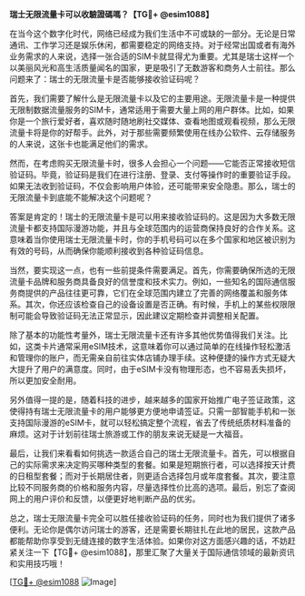**瑞士无限流量卡可以收驗證碼嗎？【TG💪+ @esim1088】**

在当今这个数字化时代，网络已经成为我们生活中不可或缺的一部分。无论是日常通讯、工作学习还是娱乐休闲，都需要稳定的网络支持。对于经常出国或者有海外业务需求的人来说，选择一张合适的SIM卡就显得尤为重要。尤其是瑞士这样一个以美丽风光和高生活质量闻名的国家，更是吸引了无数游客和商务人士前往。那么问题来了：瑞士的无限流量卡是否能够接收验证码呢？

首先，我们需要了解什么是无限流量卡以及它的主要用途。无限流量卡是一种提供无限制数据流量服务的SIM卡，通常适用于需要大量上网的用户群体。比如，如果你是一个旅行爱好者，喜欢随时随地刷社交媒体、查看地图或观看视频，那么无限流量卡将是你的好帮手。此外，对于那些需要频繁使用在线办公软件、云存储服务的人来说，这张卡也能满足他们的需求。

然而，在考虑购买无限流量卡时，很多人会担心一个问题——它能否正常接收短信验证码。毕竟，验证码是我们在进行注册、登录、支付等操作时的重要验证手段。如果无法收到验证码，不仅会影响用户体验，还可能带来安全隐患。那么，瑞士的无限流量卡到底能不能解决这个问题呢？

答案是肯定的！瑞士的无限流量卡是可以用来接收验证码的。这是因为大多数无限流量卡都支持国际漫游功能，并且与全球范围内的运营商保持良好的合作关系。这意味着当你使用瑞士无限流量卡时，你的手机号码可以在多个国家和地区被识别为有效的号码，从而确保你能顺利接收到各种验证码信息。

当然，要实现这一点，也有一些前提条件需要满足。首先，你需要确保所选的无限流量卡品牌和服务商具备良好的信誉度和技术实力。例如，一些知名的国际通信服务商提供的产品往往更可靠，它们在全球范围内建立了完善的网络覆盖和服务体系。其次，你还应该检查自己的设备设置是否正确。有时候，手机上的某些权限限制可能会导致验证码无法正常显示，因此建议定期检查并调整相关配置。

除了基本的功能性考量外，瑞士无限流量卡还有许多其他优势值得我们关注。比如，这类卡片通常采用eSIM技术，这意味着你可以通过简单的在线操作轻松激活和管理你的账户，而无需亲自前往实体店铺办理手续。这种便捷的操作方式无疑大大提升了用户的满意度。同时，由于eSIM卡没有物理形态，也不容易丢失损坏，所以更加安全耐用。

另外值得一提的是，随着科技的进步，越来越多的国家开始推广电子签证政策，这使得持有瑞士无限流量卡的用户能够更方便地申请签证。只需一部智能手机和一张支持国际漫游的eSIM卡，就可以轻松搞定整个流程，省去了传统纸质材料准备的麻烦。这对于计划前往瑞士旅游或工作的朋友来说无疑是一大福音。

最后，让我们来看看如何挑选一款适合自己的瑞士无限流量卡。首先，可以根据自己的实际需求来决定购买哪种类型的套餐。如果是短期旅行者，可以选择按天计费的日租型套餐；而对于长期居住者，则更适合选择包月或年度套餐。其次，要注意比较不同服务商的价格和服务内容，尽量选择性价比高的选项。最后，别忘了查阅网上的用户评价和反馈，以便更好地判断产品的优劣。

总之，瑞士无限流量卡完全可以胜任接收验证码的任务，同时也为我们提供了诸多便利。无论你是偶尔访问瑞士的游客，还是需要长期驻扎在此地的居民，这款产品都能帮助你享受到无缝连接的数字生活体验。如果你对这方面感兴趣的话，不妨赶紧关注一下【TG💪+ @esim1088】，那里汇聚了大量关于国际通信领域的最新资讯和实用技巧哦！

[[TG💪+ @esim1088](https://t.me/s/esim1088) ![Image](https://i.postimg.cc/4NQfJmqS/Snipaste-2025-05-13-00-14-12.png)]